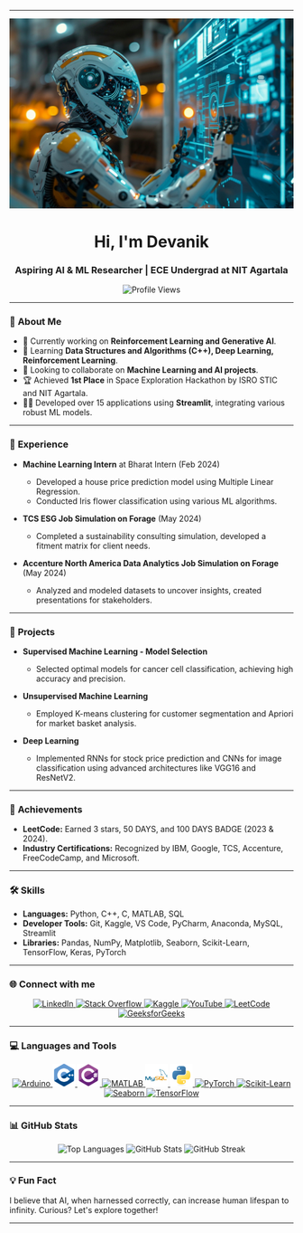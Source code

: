 
---


![MasterHead](2151329542.jpg)

<h1 align="center">Hi, I'm Devanik</h1>
<h3 align="center">Aspiring AI & ML Researcher | ECE Undergrad at NIT Agartala</h3>

<p align="center">
  <img src="https://komarev.com/ghpvc/?username=devanik21&label=Profile%20views&color=0e75b6&style=flat" alt="Profile Views" />
</p>

---

### 🚀 **About Me**

- 🔭 Currently working on **Reinforcement Learning and Generative AI**.
- 🌱 Learning **Data Structures and Algorithms (C++), Deep Learning, Reinforcement Learning**.
- 👯 Looking to collaborate on **Machine Learning and AI projects**.
- 🏆 Achieved **1st Place** in Space Exploration Hackathon by ISRO STIC and NIT Agartala.
- 👨‍💻 Developed over 15 applications using **Streamlit**, integrating various robust ML models.

---

### 💼 **Experience**

- **Machine Learning Intern** at Bharat Intern (Feb 2024)  
  - Developed a house price prediction model using Multiple Linear Regression.  
  - Conducted Iris flower classification using various ML algorithms.

- **TCS ESG Job Simulation on Forage** (May 2024)  
  - Completed a sustainability consulting simulation, developed a fitment matrix for client needs.

- **Accenture North America Data Analytics Job Simulation on Forage** (May 2024)  
  - Analyzed and modeled datasets to uncover insights, created presentations for stakeholders.

---

### 🔬 **Projects**

- **Supervised Machine Learning - Model Selection**  
  - Selected optimal models for cancer cell classification, achieving high accuracy and precision.

- **Unsupervised Machine Learning**  
  - Employed K-means clustering for customer segmentation and Apriori for market basket analysis.

- **Deep Learning**  
  - Implemented RNNs for stock price prediction and CNNs for image classification using advanced architectures like VGG16 and ResNetV2.

---

### 🏅 **Achievements**

- **LeetCode:** Earned 3 stars, 50 DAYS, and 100 DAYS BADGE (2023 & 2024).
- **Industry Certifications:** Recognized by IBM, Google, TCS, Accenture, FreeCodeCamp, and Microsoft.

---

### 🛠️ **Skills**

- **Languages:** Python, C++, C, MATLAB, SQL
- **Developer Tools:** Git, Kaggle, VS Code, PyCharm, Anaconda, MySQL, Streamlit
- **Libraries:** Pandas, NumPy, Matplotlib, Seaborn, Scikit-Learn, TensorFlow, Keras, PyTorch

---

### 🌐 **Connect with me**

<p align="center">
  <a href="https://linkedin.com/in/devanik" target="_blank">
    <img src="https://raw.githubusercontent.com/rahuldkjain/github-profile-readme-generator/master/src/images/icons/Social/linked-in-alt.svg" alt="LinkedIn" height="30" width="40" />
  </a>
  <a href="https://stackoverflow.com/users/23631278/devanik" target="blank">
    <img src="https://raw.githubusercontent.com/rahuldkjain/github-profile-readme-generator/master/src/images/icons/Social/stack-overflow.svg" alt="Stack Overflow" height="30" width="40" />
  </a>
  <a href="https://kaggle.com/devanikdebnath" target="blank">
    <img src="https://raw.githubusercontent.com/rahuldkjain/github-profile-readme-generator/master/src/images/icons/Social/kaggle.svg" alt="Kaggle" height="30" width="40" />
  </a>
  <a href="https://www.youtube.com/channel/UCuCFrmWZmHNcAE8JR616ByA" target="blank">
    <img src="https://raw.githubusercontent.com/rahuldkjain/github-profile-readme-generator/master/src/images/icons/Social/youtube.svg" alt="YouTube" height="30" width="40" />
  </a>
  <a href="https://www.leetcode.com/devnic" target="blank">
    <img src="https://raw.githubusercontent.com/rahuldkjain/github-profile-readme-generator/master/src/images/icons/Social/leet-code.svg" alt="LeetCode" height="30" width="40" />
  </a>
  <a href="https://auth.geeksforgeeks.org/user/debnathra907r" target="blank">
    <img src="https://raw.githubusercontent.com/rahuldkjain/github-profile-readme-generator/master/src/images/icons/Social/geeks-for-geeks.svg" alt="GeeksforGeeks" height="30" width="40" />
  </a>
</p>

---

### 💻 **Languages and Tools**

<p align="center">
  <a href="https://www.arduino.cc/" target="_blank">
    <img src="https://cdn.worldvectorlogo.com/logos/arduino-1.svg" alt="Arduino" width="40" height="40"/>
  </a>
  <a href="https://www.w3schools.com/cpp/" target="_blank">
    <img src="https://raw.githubusercontent.com/devicons/devicon/master/icons/cplusplus/cplusplus-original.svg" alt="C++" width="40" height="40"/>
  </a>
  <a href="https://www.w3schools.com/cs/" target="_blank">
    <img src="https://raw.githubusercontent.com/devicons/devicon/master/icons/csharp/csharp-original.svg" alt="C#" width="40" height="40"/>
  </a>
  <a href="https://www.mathworks.com/" target="_blank">
    <img src="https://upload.wikimedia.org/wikipedia/commons/2/21/Matlab_Logo.png" alt="MATLAB" width="40" height="40"/>
  </a>
  <a href="https://www.mysql.com/" target="_blank">
    <img src="https://raw.githubusercontent.com/devicons/devicon/master/icons/mysql/mysql-original-wordmark.svg" alt="MySQL" width="40" height="40"/>
  </a>
  <a href="https://www.python.org" target="_blank">
    <img src="https://raw.githubusercontent.com/devicons/devicon/master/icons/python/python-original.svg" alt="Python" width="40" height="40"/>
  </a>
  <a href="https://pytorch.org/" target="_blank">
    <img src="https://www.vectorlogo.zone/logos/pytorch/pytorch-icon.svg" alt="PyTorch" width="40" height="40"/>
  </a>
  <a href="https://scikit-learn.org/" target="_blank">
    <img src="https://upload.wikimedia.org/wikipedia/commons/0/05/Scikit_learn_logo_small.svg" alt="Scikit-Learn" width="40" height="40"/>
  </a>
  <a href="https://seaborn.pydata.org/" target="_blank">
    <img src="https://seaborn.pydata.org/_images/logo-mark-lightbg.svg" alt="Seaborn" width="40" height="40"/>
  </a>
  <a href="https://www.tensorflow.org" target="_blank">
    <img src="https://www.vectorlogo.zone/logos/tensorflow/tensorflow-icon.svg" alt="TensorFlow" width="40" height="40"/>
  </a>
</p>

---

### 📊 **GitHub Stats**

<p align="center">
  <img src="https://github-readme-stats.vercel.app/api/top-langs?username=devanik21&show_icons=true&locale=en&layout=compact" alt="Top Languages" />
  <img src="https://github-readme-stats.vercel.app/api?username=devanik21&show_icons=true&locale=en" alt="GitHub Stats" />
  <img src="https://github-readme-streak-stats.herokuapp.com/?user=devanik21&" alt="GitHub Streak" />
</p>

---

### 💡 **Fun Fact**
I believe that AI, when harnessed correctly, can increase human lifespan to infinity. Curious? Let's explore together!

---
